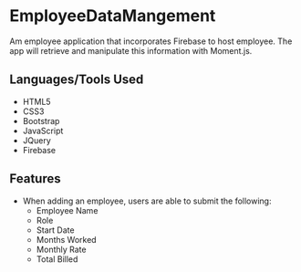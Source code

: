 # EmployeeDataMangement

Am employee application that incorporates Firebase to host employee. The app will retrieve and manipulate this information with Moment.js. 

## Languages/Tools Used
- HTML5
- CSS3
- Bootstrap
- JavaScript
- JQuery
- Firebase

## Features
- When adding an employee, users are able to submit the following:
  - Employee Name
  - Role
  - Start Date
  - Months Worked
  - Monthly Rate
  - Total Billed




